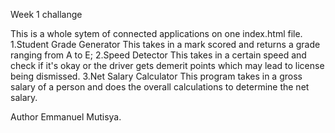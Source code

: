 Week 1 challange 

This is a whole sytem of connected applications on one index.html file.
    1.Student Grade Generator
        This takes in a mark scored and returns a grade ranging from A to E;
    2.Speed Detector
        This takes in a certain speed and check if it's okay or the driver gets demerit points which may lead to license being dismissed.
    3.Net Salary Calculator
        This program takes in a gross salary of a person and does the overall calculations to determine the net salary.

Author Emmanuel Mutisya. 